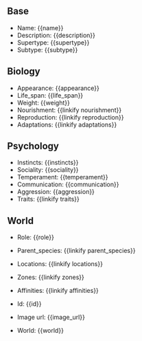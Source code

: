 ## Base
- <span class="text-field" data-tooltip="Text">Name</span>: {{name}}
- <span class="text-field" data-tooltip="Text">Description</span>: {{description}}
- <span class="text-field" data-tooltip="Text">Supertype</span>: {{supertype}}
- <span class="text-field" data-tooltip="Text">Subtype</span>: {{subtype}}

## Biology
- <span class="string" data-tooltip="Text">Appearance</span>: {{appearance}}
- <span class="integer" data-tooltip="Number, max: 0">Life_span</span>: {{life_span}}
- <span class="integer" data-tooltip="Number, max: 0">Weight</span>: {{weight}}
- <span class="multi-link-field" data-tooltip="Multi Species">Nourishment</span>: {{linkify nourishment}}
- <span class="multi-link-field" data-tooltip="Multi Construct">Reproduction</span>: {{linkify reproduction}}
- <span class="multi-link-field" data-tooltip="Multi Ability">Adaptations</span>: {{linkify adaptations}}

## Psychology
- <span class="string" data-tooltip="Text">Instincts</span>: {{instincts}}
- <span class="string" data-tooltip="Text">Sociality</span>: {{sociality}}
- <span class="string" data-tooltip="Text">Temperament</span>: {{temperament}}
- <span class="string" data-tooltip="Text">Communication</span>: {{communication}}
- <span class="integer" data-tooltip="Number, max: 100">Aggression</span>: {{aggression}}
- <span class="multi-link-field" data-tooltip="Multi Trait">Traits</span>: {{linkify traits}}

## World
- <span class="string" data-tooltip="Text">Role</span>: {{role}}
- <span class="link-field" data-tooltip="Single Species">Parent_species</span>: {{linkify parent_species}}
- <span class="multi-link-field" data-tooltip="Multi Location">Locations</span>: {{linkify locations}}
- <span class="multi-link-field" data-tooltip="Multi Zone">Zones</span>: {{linkify zones}}
- <span class="multi-link-field" data-tooltip="Multi Phenomenon">Affinities</span>: {{linkify affinities}}

- <span class="text-field" data-tooltip="Text">Id</span>: {{id}}
- <span class="text-field" data-tooltip="Text">Image url</span>: {{image_url}}
- <span class="text-field" data-tooltip="Text">World</span>: {{world}}

